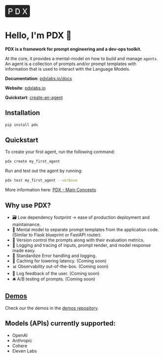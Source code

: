 <img src="./assets/pdx.png" height="40">

# Hello, I'm PDX 👋

**PDX is a framework for prompt engineering and a dev-ops toolkit.**

At the core, it provides a mental-model on how to build and manage `agents`. An agent is a collection of prompts and/or prompt templates with information that is used to interact with the Language Models.

**Documentation**: [pdxlabs.io/docs](https://pdxlabs.io/docs)

**Website**: [pdxlabs.io](https://pdxlabs.io/)

**Quickstart**: [create-an-agent](https://pdxlabs.io/docs/getting-started/create-an-agent)

## Installation

```bash
pip install pdx
```

## Quickstart

To create your first agent, run the following command:

```bash
pdx create my_first_agent
```

Run and test out the agent by running:

```bash
pdx test my_first_agent --verbose
```

More information here: [PDX - Main Concepts](https://pdxlabs.io/docs/getting-started/main-concepts)

## Why use PDX?

-   🗃️ Low dependency footprint -> ease of production deployment and maintainance.
-   📂 Mental model to separate prompt templates from the application code. (Similar to Flask blueprint or FastAPI router).
-   📌 Version control the prompts along with their evaluation metrics.
-   📸 Logging and tracing of inputs, prompt render, and model response made easy.
-   🧯 Standardize Error handling and logging.
-   💾 Caching for lowering latency. (Coming soon)
-   📊 Observability out-of-the-box. (Coming soon)
-   📩 Log feedback of the user. (Coming soon)
-   🛎️ A/B testing of prompts. (Coming soon)

## [Demos](https://github.com/pdx-labs/demos)

Check our the demos in the [demos repository](https://github.com/pdx-labs/demos).

## Models (APIs) currently supported:

-   OpenAI
-   Anthropic
-   Cohere
-   Eleven Labs
